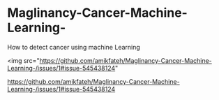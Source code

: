 # Maglinancy-Cancer-Machine-Learning-
How to detect cancer using machine Learning

<img src="https://github.com/amikfateh/Maglinancy-Cancer-Machine-Learning-/issues/1#issue-545438124" 

https://github.com/amikfateh/Maglinancy-Cancer-Machine-Learning-/issues/1#issue-545438124
